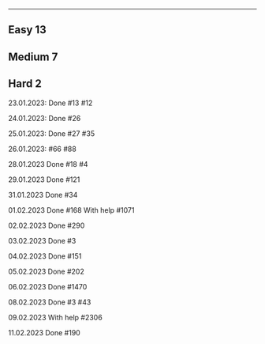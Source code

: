 -----------------------------------------------
Easy                                        13
-----------------------------------------------
Medium                                      7
-----------------------------------------------
Hard                                        2
-----------------------------------------------


23.01.2023:
Done
#13
#12

24.01.2023:
Done
#26

25.01.2023:
Done
#27
#35

26.01.2023:
#66
#88

28.01.2023
Done
#18
#4

29.01.2023
Done
#121

31.01.2023
Done
#34

01.02.2023
Done
#168
With help
#1071

02.02.2023
Done
#290

03.02.2023
Done
#3

04.02.2023
Done
#151

05.02.2023
Done
#202

06.02.2023
Done
#1470

08.02.2023
Done
#3
#43

09.02.2023
With help
#2306

11.02.2023
Done
#190
